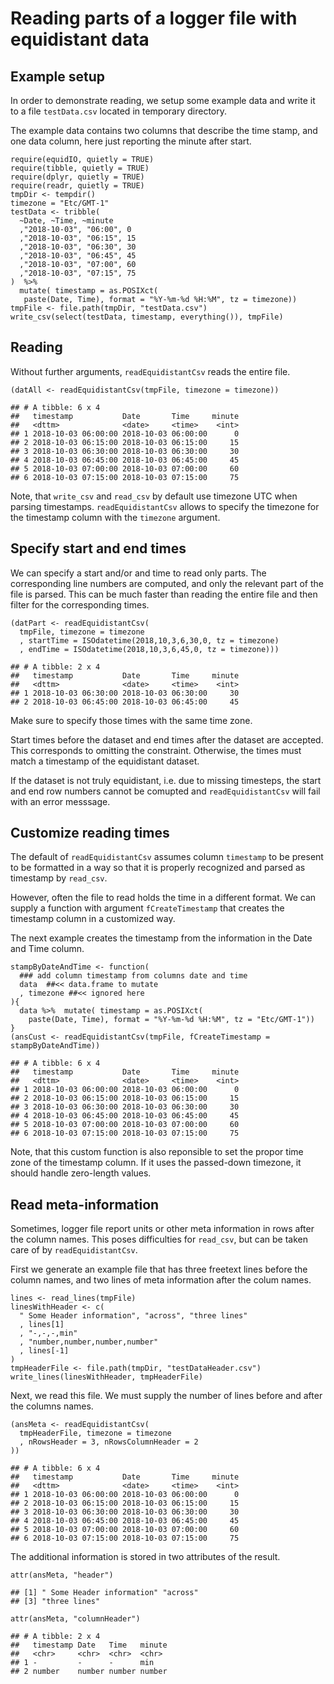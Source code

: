 <!--
rmarkdown::render("vignettes/readEquidistantCsv.Rmd", output_format = "md_document")
-->
Reading parts of a logger file with equidistant data
====================================================

Example setup
-------------

In order to demonstrate reading, we setup some example data and write it
to a file `testData.csv` located in temporary directory.

The example data contains two columns that describe the time stamp, and
one data column, here just reporting the minute after start.

    require(equidIO, quietly = TRUE)
    require(tibble, quietly = TRUE)
    require(dplyr, quietly = TRUE)
    require(readr, quietly = TRUE)
    tmpDir <- tempdir()
    timezone = "Etc/GMT-1"
    testData <- tribble(
      ~Date, ~Time, ~minute
      ,"2018-10-03", "06:00", 0
      ,"2018-10-03", "06:15", 15
      ,"2018-10-03", "06:30", 30
      ,"2018-10-03", "06:45", 45
      ,"2018-10-03", "07:00", 60
      ,"2018-10-03", "07:15", 75
    )  %>% 
      mutate( timestamp = as.POSIXct(
       paste(Date, Time), format = "%Y-%m-%d %H:%M", tz = timezone))
    tmpFile <- file.path(tmpDir, "testData.csv")
    write_csv(select(testData, timestamp, everything()), tmpFile)

Reading
-------

Without further arguments, `readEquidistantCsv` reads the entire file.

    (datAll <- readEquidistantCsv(tmpFile, timezone = timezone))

    ## # A tibble: 6 x 4
    ##   timestamp           Date       Time     minute
    ##   <dttm>              <date>     <time>    <int>
    ## 1 2018-10-03 06:00:00 2018-10-03 06:00:00      0
    ## 2 2018-10-03 06:15:00 2018-10-03 06:15:00     15
    ## 3 2018-10-03 06:30:00 2018-10-03 06:30:00     30
    ## 4 2018-10-03 06:45:00 2018-10-03 06:45:00     45
    ## 5 2018-10-03 07:00:00 2018-10-03 07:00:00     60
    ## 6 2018-10-03 07:15:00 2018-10-03 07:15:00     75

Note, that `write_csv` and `read_csv` by default use timezone UTC when
parsing timestamps. `readEquidistantCsv` allows to specify the timezone
for the timestamp column with the `timezone` argument.

Specify start and end times
---------------------------

We can specify a start and/or and time to read only parts. The
corresponding line numbers are computed, and only the relevant part of
the file is parsed. This can be much faster than reading the entire file
and then filter for the corresponding times.

    (datPart <- readEquidistantCsv(
      tmpFile, timezone = timezone
      , startTime = ISOdatetime(2018,10,3,6,30,0, tz = timezone)
      , endTime = ISOdatetime(2018,10,3,6,45,0, tz = timezone)))

    ## # A tibble: 2 x 4
    ##   timestamp           Date       Time     minute
    ##   <dttm>              <date>     <time>    <int>
    ## 1 2018-10-03 06:30:00 2018-10-03 06:30:00     30
    ## 2 2018-10-03 06:45:00 2018-10-03 06:45:00     45

Make sure to specify those times with the same time zone.

Start times before the dataset and end times after the dataset are
accepted. This corresponds to omitting the constraint. Otherwise, the
times must match a timestamp of the equidistant dataset.

If the dataset is not truly equidistant, i.e. due to missing timesteps,
the start and end row numbers cannot be comupted and
`readEquidistantCsv` will fail with an error messsage.

Customize reading times
-----------------------

The default of `readEquidistantCsv` assumes column `timestamp` to be
present to be formatted in a way so that it is properly recognized and
parsed as timestamp by `read_csv`.

However, often the file to read holds the time in a different format. We
can supply a function with argument `fCreateTimestamp` that creates the
timestamp column in a customized way.

The next example creates the timestamp from the information in the Date
and Time column.

    stampByDateAndTime <- function(
      ### add column timestamp from columns date and time
      data  ##<< data.frame to mutate
      , timezone ##<< ignored here
    ){
      data %>%  mutate( timestamp = as.POSIXct(
        paste(Date, Time), format = "%Y-%m-%d %H:%M", tz = "Etc/GMT-1")) 
    }
    (ansCust <- readEquidistantCsv(tmpFile, fCreateTimestamp = stampByDateAndTime))

    ## # A tibble: 6 x 4
    ##   timestamp           Date       Time     minute
    ##   <dttm>              <date>     <time>    <int>
    ## 1 2018-10-03 06:00:00 2018-10-03 06:00:00      0
    ## 2 2018-10-03 06:15:00 2018-10-03 06:15:00     15
    ## 3 2018-10-03 06:30:00 2018-10-03 06:30:00     30
    ## 4 2018-10-03 06:45:00 2018-10-03 06:45:00     45
    ## 5 2018-10-03 07:00:00 2018-10-03 07:00:00     60
    ## 6 2018-10-03 07:15:00 2018-10-03 07:15:00     75

Note, that this custom function is also reponsible to set the propor
time zone of the timestamp column. If it uses the passed-down timezone,
it should handle zero-length values.

Read meta-information
---------------------

Sometimes, logger file report units or other meta information in rows
after the column names. This poses difficulties for `read_csv`, but can
be taken care of by `readEquidistantCsv`.

First we generate an example file that has three freetext lines before
the column names, and two lines of meta information after the colum
names.

    lines <- read_lines(tmpFile)
    linesWithHeader <- c(
      " Some Header information", "across", "three lines"
      , lines[1]
      , "-,-,-,min"
      , "number,number,number,number"
      , lines[-1]
    )
    tmpHeaderFile <- file.path(tmpDir, "testDataHeader.csv")
    write_lines(linesWithHeader, tmpHeaderFile)

Next, we read this file. We must supply the number of lines before and
after the columns names.

    (ansMeta <- readEquidistantCsv(
      tmpHeaderFile, timezone = timezone
      , nRowsHeader = 3, nRowsColumnHeader = 2
    ))

    ## # A tibble: 6 x 4
    ##   timestamp           Date       Time     minute
    ##   <dttm>              <date>     <time>    <int>
    ## 1 2018-10-03 06:00:00 2018-10-03 06:00:00      0
    ## 2 2018-10-03 06:15:00 2018-10-03 06:15:00     15
    ## 3 2018-10-03 06:30:00 2018-10-03 06:30:00     30
    ## 4 2018-10-03 06:45:00 2018-10-03 06:45:00     45
    ## 5 2018-10-03 07:00:00 2018-10-03 07:00:00     60
    ## 6 2018-10-03 07:15:00 2018-10-03 07:15:00     75

The additional information is stored in two attributes of the result.

    attr(ansMeta, "header")

    ## [1] " Some Header information" "across"                  
    ## [3] "three lines"

    attr(ansMeta, "columnHeader")

    ## # A tibble: 2 x 4
    ##   timestamp Date   Time   minute
    ##   <chr>     <chr>  <chr>  <chr> 
    ## 1 -         -      -      min   
    ## 2 number    number number number
